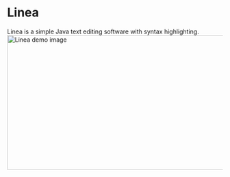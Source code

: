# Linea
Linea is a simple Java text editing software with syntax highlighting.
<img width="525" height="315" alt="Linea demo image" src="https://github.com/user-attachments/assets/325b3475-057e-4dcf-aede-85c9e1e9d8d2" />
